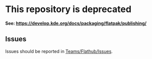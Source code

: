 # This repository is deprecated

**See: https://develop.kde.org/docs/packaging/flatpak/publishing/**

## Issues

Issues should be reported in [Teams/Flathub/Issues](https://invent.kde.org/teams/flathub/issues/-/issues).
